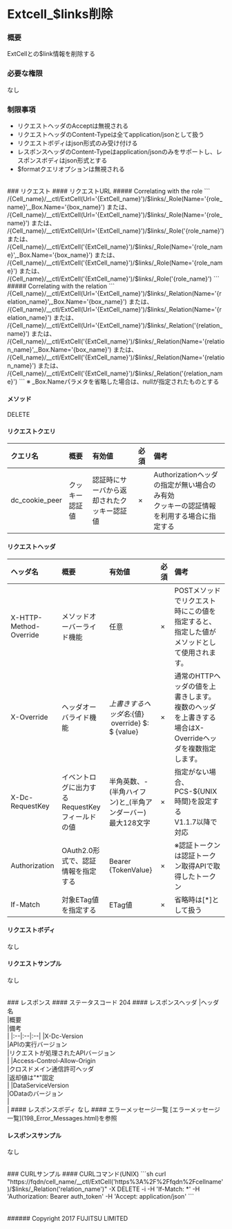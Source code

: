 # Extcell_$links削除
### 概要
ExtCellとの$link情報を削除する
### 必要な権限
なし
### 制限事項
* リクエストヘッダのAcceptは無視される
* リクエストヘッダのContent-Typeは全てapplication/jsonとして扱う
* リクエストボディはjson形式のみ受け付ける
* レスポンスヘッダのContent-Typeはapplication/jsonのみをサポートし、レスポンスボディはjson形式とする
* $formatクエリオプションは無視される

<br>
### リクエスト
#### リクエストURL
##### Correlating with the role
```
/{Cell_name}/__ctl/ExtCell(Url='{ExtCell_name}')/$links/_Role(Name='{role_name}',_Box.Name='{box_name}')
または、
/{Cell_name}/__ctl/ExtCell(Url='{ExtCell_name}')/$links/_Role(Name='{role_name}')
または、
/{Cell_name}/__ctl/ExtCell(Url='{ExtCell_name}')/$links/_Role('{role_name}')
または、
/{Cell_name}/__ctl/ExtCell('{ExtCell_name}')/$links/_Role(Name='{role_name}',_Box.Name='{box_name}')
または、
/{Cell_name}/__ctl/ExtCell('{ExtCell_name}')/$links/_Role(Name='{role_name}')
または、
/{Cell_name}/__ctl/ExtCell('{ExtCell_name}')/$links/_Role('{role_name}')
```
##### Correlating with the relation
```
/{Cell_name}/__ctl/ExtCell(Url='{ExtCell_name}')/$links/_Relation(Name='{relation_name}',_Box.Name='{box_name}')
または、
/{Cell_name}/__ctl/ExtCell(Url='{ExtCell_name}')/$links/_Relation(Name='{relation_name}')
または、
/{Cell_name}/__ctl/ExtCell(Url='{ExtCell_name}')/$links/_Relation('{relation_name}')
または、
/{Cell_name}/__ctl/ExtCell('{ExtCell_name}')/$links/_Relation(Name='{relation_name}',_Box.Name='{box_name}')
または、
/{Cell_name}/__ctl/ExtCell('{ExtCell_name}')/$links/_Relation(Name='{relation_name}')
または、
/{Cell_name}/__ctl/ExtCell('{ExtCell_name}')/$links/_Relation('{relation_name}')
```
※ _Box.Nameパラメタを省略した場合は、nullが指定されたものとする

#### メソッド
DELETE
#### リクエストクエリ
|クエリ名<br>|概要<br>|有効値<br>|必須<br>|備考<br>|
|:--|:--|:--|:--|:--|
|dc_cookie_peer<br>|クッキー認証値<br>|認証時にサーバから返却されたクッキー認証値<br>|×<br>|Authorizationヘッダの指定が無い場合のみ有効<br>クッキーの認証情報を利用する場合に指定する<br>|
#### リクエストヘッダ
|ヘッダ名<br>|概要<br>|有効値<br>|必須<br>|備考<br>|
|:--|:--|:--|:--|:--|
|X-HTTP-Method-Override<br>|メソッドオーバーライド機能<br>|任意<br>|×<br>|POSTメソッドでリクエスト時にこの値を指定すると、指定した値がメソッドとして使用されます。<br>|
|X-Override<br>|ヘッダオーバライド機能<br>|${上書きするヘッダ名}:${値} &#160;override} $: $ {value}<br>|×<br>|通常のHTTPヘッダの値を上書きします。複数のヘッダを上書きする場合はX-Overrideヘッダを複数指定します。<br>|
|X-Dc-RequestKey<br>|イベントログに出力するRequestKeyフィールドの値<br>|半角英数、-(半角ハイフン)と_(半角アンダーバー)<br>最大128文字<br>|×<br>|指定がない場合、PCS-${UNIX時間}を設定する<br>V1.1.7以降で対応<br>|
|Authorization<br>|OAuth2.0形式で、認証情報を指定する<br>|Bearer {TokenValue}<br>|×<br>|※認証トークンは認証トークン取得APIで取得したトークン<br>|
|If-Match<br>|対象ETag値を指定する<br>|ETag値<br>|×<br>|省略時は[*]として扱う<br>|
#### リクエストボディ
なし
#### リクエストサンプル
なし

<br>
### レスポンス
#### ステータスコード
204
#### レスポンスヘッダ
|ヘッダ名<br>|概要<br>|備考<br>|
|:--|:--|:--|
|X-Dc-Version<br>|APIの実行バージョン<br>|リクエストが処理されたAPIバージョン<br>|
|Access-Control-Allow-Origin<br>|クロスドメイン通信許可ヘッダ<br>|返却値は"*"固定<br>|
|DataServiceVersion<br>|ODataのバージョン<br>|&#160;<br>|
#### レスポンスボディ
なし
#### エラーメッセージ一覧
[エラーメッセージ一覧](198_Error_Messages.html)を参照

#### レスポンスサンプル
なし

<br>
### CURLサンプル
#### CURLコマンド(UNIX)
```sh
curl "https://fqdn/cell_name/__ctl/ExtCell('https%3A%2F%2Ffqdn%2Fcellname')/$links/_Relation('relation_name')" -X DELETE -i -H 'If-Match: *' -H 'Authorization: Bearer auth_token' -H 'Accept: application/json'
```
<br>
<br>
<br>
###### Copyright 2017    FUJITSU LIMITED
